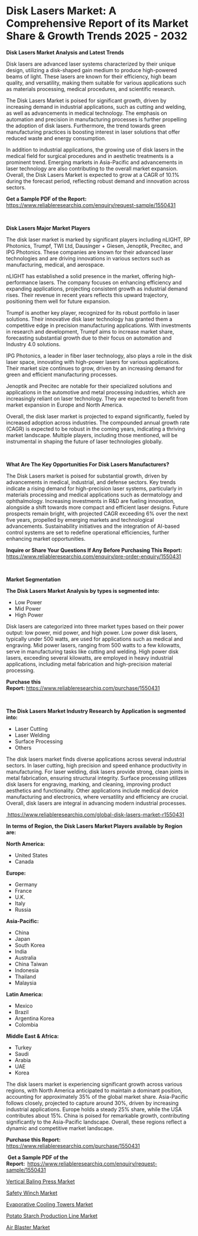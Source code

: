 <p><h1>Disk Lasers Market: A Comprehensive Report of its Market Share & Growth Trends 2025 - 2032</h1></p><p><strong>Disk Lasers Market Analysis and Latest Trends</strong></p>
<p><p>Disk lasers are advanced laser systems characterized by their unique design, utilizing a disk-shaped gain medium to produce high-powered beams of light. These lasers are known for their efficiency, high beam quality, and versatility, making them suitable for various applications such as materials processing, medical procedures, and scientific research.</p><p>The Disk Lasers Market is poised for significant growth, driven by increasing demand in industrial applications, such as cutting and welding, as well as advancements in medical technology. The emphasis on automation and precision in manufacturing processes is further propelling the adoption of disk lasers. Furthermore, the trend towards green manufacturing practices is boosting interest in laser solutions that offer reduced waste and energy consumption.</p><p>In addition to industrial applications, the growing use of disk lasers in the medical field for surgical procedures and in aesthetic treatments is a prominent trend. Emerging markets in Asia-Pacific and advancements in laser technology are also contributing to the overall market expansion. Overall, the Disk Lasers Market is expected to grow at a CAGR of 10.1% during the forecast period, reflecting robust demand and innovation across sectors.</p></p>
<p><strong>Get a Sample PDF of the Report:&nbsp;</strong> <a href="https://www.reliableresearchiq.com/enquiry/request-sample/1550431?utm_campaign=1137&utm_medium=2&utm_source=Github&utm_content=ia&utm_term=08042025&utm_id=disk-lasers">https://www.reliableresearchiq.com/enquiry/request-sample/1550431</a></p>
<p>&nbsp;</p>
<p><strong>Disk Lasers Major Market Players</strong></p>
<p><p>The disk laser market is marked by significant players including nLIGHT, RP Photonics, Trumpf, TWI Ltd, Dausinger + Giesen, Jenoptik, Precitec, and IPG Photonics. These companies are known for their advanced laser technologies and are driving innovations in various sectors such as manufacturing, medical, and aerospace.</p><p>nLIGHT has established a solid presence in the market, offering high-performance lasers. The company focuses on enhancing efficiency and expanding applications, projecting consistent growth as industrial demand rises. Their revenue in recent years reflects this upward trajectory, positioning them well for future expansion.</p><p>Trumpf is another key player, recognized for its robust portfolio in laser solutions. Their innovative disk laser technology has granted them a competitive edge in precision manufacturing applications. With investments in research and development, Trumpf aims to increase market share, forecasting substantial growth due to their focus on automation and Industry 4.0 solutions.</p><p>IPG Photonics, a leader in fiber laser technology, also plays a role in the disk laser space, innovating with high-power lasers for various applications. Their market size continues to grow, driven by an increasing demand for green and efficient manufacturing processes.</p><p>Jenoptik and Precitec are notable for their specialized solutions and applications in the automotive and metal processing industries, which are increasingly reliant on laser technology. They are expected to benefit from market expansion in Europe and North America.</p><p>Overall, the disk laser market is projected to expand significantly, fueled by increased adoption across industries. The compounded annual growth rate (CAGR) is expected to be robust in the coming years, indicating a thriving market landscape. Multiple players, including those mentioned, will be instrumental in shaping the future of laser technologies globally.</p></p>
<p>&nbsp;</p>
<p><strong>What Are The Key Opportunities For Disk Lasers Manufacturers?</strong></p>
<p><p>The Disk Lasers market is poised for substantial growth, driven by advancements in medical, industrial, and defense sectors. Key trends indicate a rising demand for high-precision laser systems, particularly in materials processing and medical applications such as dermatology and ophthalmology. Increasing investments in R&D are fueling innovation, alongside a shift towards more compact and efficient laser designs. Future prospects remain bright, with projected CAGR exceeding 6% over the next five years, propelled by emerging markets and technological advancements. Sustainability initiatives and the integration of AI-based control systems are set to redefine operational efficiencies, further enhancing market opportunities.</p></p>
<p><strong>Inquire or Share Your Questions If Any Before Purchasing This Report:</strong> <a href="https://www.reliableresearchiq.com/enquiry/pre-order-enquiry/1550431?utm_campaign=1137&utm_medium=2&utm_source=Github&utm_content=ia&utm_term=08042025&utm_id=disk-lasers">https://www.reliableresearchiq.com/enquiry/pre-order-enquiry/1550431</a></p>
<p>&nbsp;</p>
<p><strong>Market Segmentation</strong></p>
<p><strong>The Disk Lasers Market Analysis by types is segmented into:</strong></p>
<p><ul><li>Low Power</li><li>Mid Power</li><li>High Power</li></ul></p>
<p><p>Disk lasers are categorized into three market types based on their power output: low power, mid power, and high power. Low power disk lasers, typically under 500 watts, are used for applications such as medical and engraving. Mid power lasers, ranging from 500 watts to a few kilowatts, serve in manufacturing tasks like cutting and welding. High power disk lasers, exceeding several kilowatts, are employed in heavy industrial applications, including metal fabrication and high-precision material processing.</p></p>
<p><strong>Purchase this Report:&nbsp;</strong><a href="https://www.reliableresearchiq.com/purchase/1550431?utm_campaign=1137&utm_medium=2&utm_source=Github&utm_content=ia&utm_term=08042025&utm_id=disk-lasers">https://www.reliableresearchiq.com/purchase/1550431</a></p>
<p>&nbsp;</p>
<p><strong>The Disk Lasers Market Industry Research by Application is segmented into:</strong></p>
<p><ul><li>Laser Cutting</li><li>Laser Welding</li><li>Surface Processing</li><li>Others</li></ul></p>
<p><p>The disk lasers market finds diverse applications across several industrial sectors. In laser cutting, high precision and speed enhance productivity in manufacturing. For laser welding, disk lasers provide strong, clean joints in metal fabrication, ensuring structural integrity. Surface processing utilizes disk lasers for engraving, marking, and cleaning, improving product aesthetics and functionality. Other applications include medical device manufacturing and electronics, where versatility and efficiency are crucial. Overall, disk lasers are integral in advancing modern industrial processes.</p></p>
<p><a href="https://www.reliableresearchiq.com/global-disk-lasers-market-r1550431?utm_campaign=1137&utm_medium=2&utm_source=Github&utm_content=ia&utm_term=08042025&utm_id=disk-lasers">&nbsp;https://www.reliableresearchiq.com/global-disk-lasers-market-r1550431</a></p>
<p><strong>In terms of Region, the Disk Lasers Market Players available by Region are:</strong></p>
<p>
    <p> <strong> North America: </strong>
        <ul>
            <li>United States</li>
            <li>Canada</li>
        </ul>
        </p> 
    <p> <strong> Europe: </strong>
        <ul>
            <li>Germany</li>
            <li>France</li>
            <li>U.K.</li>
            <li>Italy</li>
            <li>Russia</li>
        </ul>
        </p> 
    <p> <strong> Asia-Pacific: </strong>
        <ul>
            <li>China</li>
            <li>Japan</li>
            <li>South Korea</li>
            <li>India</li>
            <li>Australia</li>
            <li>China Taiwan</li>
            <li>Indonesia</li>
            <li>Thailand</li>
            <li>Malaysia</li>
        </ul>
        </p> 
    <p> <strong> Latin America: </strong>
        <ul>
            <li>Mexico</li>
            <li>Brazil</li>
            <li>Argentina Korea</li>
            <li>Colombia</li>
        </ul>
        </p> 
    <p> <strong> Middle East & Africa: </strong>
        <ul>
            <li>Turkey</li>
            <li>Saudi</li>
            <li>Arabia</li>
            <li>UAE</li>
            <li>Korea</li>
        </ul>
    </p>
    </p>
<p><p>The disk lasers market is experiencing significant growth across various regions, with North America anticipated to maintain a dominant position, accounting for approximately 35% of the global market share. Asia-Pacific follows closely, projected to capture around 30%, driven by increasing industrial applications. Europe holds a steady 25% share, while the USA contributes about 15%. China is poised for remarkable growth, contributing significantly to the Asia-Pacific landscape. Overall, these regions reflect a dynamic and competitive market landscape.</p></p>
<p><strong>Purchase this Report: </strong><a href="https://www.reliableresearchiq.com/purchase/1550431?utm_campaign=1137&utm_medium=2&utm_source=Github&utm_content=ia&utm_term=08042025&utm_id=disk-lasers">https://www.reliableresearchiq.com/purchase/1550431</a></p>
<p>&nbsp;<strong>Get a Sample PDF of the Report:&nbsp;&nbsp;</strong><a href="https://www.reliableresearchiq.com/enquiry/request-sample/1550431?utm_campaign=1137&utm_medium=2&utm_source=Github&utm_content=ia&utm_term=08042025&utm_id=disk-lasers">https://www.reliableresearchiq.com/enquiry/request-sample/1550431</a></p>
<p><strong></strong></p>
<p><p><a href="https://github.com/rutupueyed/Market-Research-Report-List-1/blob/main/vertical-baling-press-market.md?utm_campaign=1137&utm_medium=2&utm_source=Github&utm_content=ia&utm_term=08042025&utm_id=disk-lasers">Vertical Baling Press Market</a></p><p><a href="https://github.com/doganaqev/Market-Research-Report-List-1/blob/main/safety-winch-market.md?utm_campaign=1137&utm_medium=2&utm_source=Github&utm_content=ia&utm_term=08042025&utm_id=disk-lasers">Safety Winch Market</a></p><p><a href="https://github.com/navodfetiya/Market-Research-Report-List-1/blob/main/evaporative-cooling-towers-market.md?utm_campaign=1137&utm_medium=2&utm_source=Github&utm_content=ia&utm_term=08042025&utm_id=disk-lasers">Evaporative Cooling Towers Market</a></p><p><a href="https://github.com/cevzarvargem/Market-Research-Report-List-1/blob/main/potato-starch-production-line-market.md?utm_campaign=1137&utm_medium=2&utm_source=Github&utm_content=ia&utm_term=08042025&utm_id=disk-lasers">Potato Starch Production Line Market</a></p><p><a href="https://github.com/burnicndole/Market-Research-Report-List-1/blob/main/air-blaster-market.md?utm_campaign=1137&utm_medium=2&utm_source=Github&utm_content=ia&utm_term=08042025&utm_id=disk-lasers">Air Blaster Market</a></p></p>